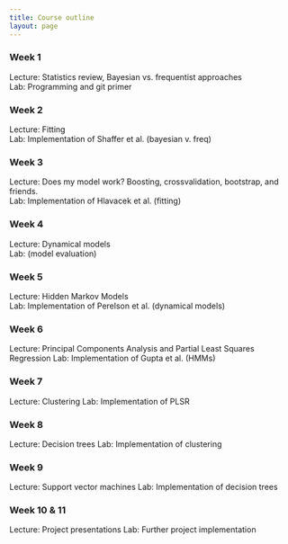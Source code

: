 ```yaml
---
title: Course outline
layout: page
---
```


### Week 1 

Lecture: Statistics review, Bayesian vs. frequentist approaches  
Lab: Programming and git primer

### Week 2

Lecture: Fitting  
Lab: Implementation of Shaffer et al. (bayesian v. freq)

### Week 3

Lecture: Does my model work? Boosting, crossvalidation, bootstrap, and friends.  
Lab: Implementation of Hlavacek et al. (fitting)

### Week 4 

Lecture: Dynamical models  
Lab: (model evaluation)

### Week 5

Lecture: Hidden Markov Models  
Lab: Implementation of Perelson et al. (dynamical models)

### Week 6

Lecture: Principal Components Analysis and Partial Least Squares Regression
Lab: Implementation of Gupta et al. (HMMs)

### Week 7

Lecture: Clustering
Lab: Implementation of PLSR

### Week 8 

Lecture: Decision trees
Lab: Implementation of clustering

### Week 9

Lecture: Support vector machines
Lab: Implementation of decision trees

### Week 10 & 11

Lecture: Project presentations
Lab: Further project implementation